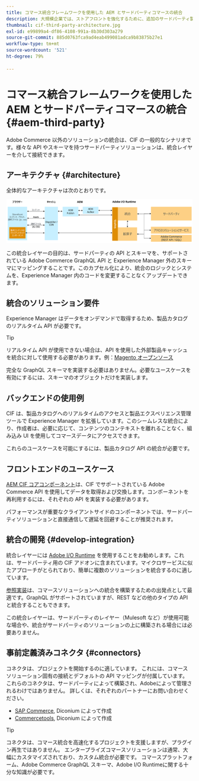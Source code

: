 ```yaml
---
title: コマース統合フレームワークを使用した AEM とサードパーティコマースの統合
description: 大規模企業では、ストアフロントを強化するために、追加のサードパーティ製コマースソリューションが必要になる場合があります。I/O Runtime を使用してサードパーティのコマースソリューションを Adobe Experience Manager に接続するような統合シナリオで、コマース統合フレームワーク（CIF）を使用できます。
thumbnail: cif-third-party-architecture.jpg
exl-id: e99899a4-df86-4108-991a-8b30d303a279
source-git-commit: 885d0763fca9ad4eab499081adca9b83875b27e1
workflow-type: tm+mt
source-wordcount: '521'
ht-degree: 79%

---
```


# コマース統合フレームワークを使用した AEM とサードパーティコマースの統合 {#aem-third-party}

Adobe Commerce 以外のソリューションの統合は、CIF の一般的なシナリオです。様々な API やスキーマを持つサードパーティソリューションは、統合レイヤーを介して接続できます。

## アーキテクチャ {#architecture}

全体的なアーキテクチャは次のとおりです。

![AEM と Magento 以外またはサードパーティとの統合のアーキテクチャ概要](../assets//AEM_nonMagento_Architecture.png)

この統合レイヤーの目的は、サードパーティの API とスキーマを、サポートされている Adobe Commerce GraphQL API と Experience Manager 外のスキーマにマッピングすることです。このカプセル化により、統合のロジックとシステムを、Experience Manager 内のコードを変更することなくアップデートできます。

## 統合のソリューション要件

Experience Manager はデータをオンデマンドで取得するため、製品カタログのリアルタイム API が必要です。

>[!TIP]
>
>リアルタイム API が使用できない場合は、API を使用した外部製品キャッシュを統合に対して使用する必要があります。例：[Magento オープンソース](https://business.adobe.com/products/magento/open-source.html)

完全な GraphQL スキーマを実装する必要はありません。必要なユースケースを有効にするには、スキーマのオブジェクトだけを実装します。

## バックエンドの使用例

CIF は、製品カタログへのリアルタイムのアクセスと製品エクスペリエンス管理ツールで Experience Manager を拡張しています。このシームレスな統合により、作成者は、必要に応じて、コンテンツのコンテキストを離れることなく、組み込み UI を使用してコマースデータにアクセスできます。

これらのユースケースを可能にするには、製品カタログ API の統合が必要です。

## フロントエンドのユースケース

[AEM CIF コアコンポーネント](https://github.com/adobe/aem-core-cif-components)は、CIF でサポートされている Adobe Commerce API を使用してデータを取得および交換します。コンポーネントを再利用するには、それぞれの API を実装する必要があります。

パフォーマンスが重要なクライアントサイドのコンポーネントでは、サードパーティソリューションと直接通信して遅延を回避することが推奨されます。

## 統合の開発 {#develop-integration}

統合レイヤーには [Adobe I/O Runtime](https://www.adobe.io/apis/experienceplatform/runtime.html) を使用することをお勧めします。これは、サードパーティ用の CIF アドオンに含まれています。マイクロサービスに似たアプローチがとられており、簡単に複数のソリューションを統合するのに適しています。

[参照実装](https://github.com/adobe/commerce-cif-graphql-integration-reference)は、コマースソリューションへの統合を構築するための出発点として最適です。GraphQL がサポートされていますが、REST などの他のタイプの API と統合することもできます。

この統合レイヤーは、サードパーティのレイヤー（Mulesoft など）が使用可能な場合や、統合がサードパーティのソリューションの上に構築される場合には必要ありません。

## 事前定義済みコネクタ {#connectors}

コネクタは、プロジェクトを開始するのに適しています。 これには、コマースソリューション固有の接続とデフォルトの API マッピングが付属しています。 これらのコネクタは、サードパーティによって構築され、Adobeによって管理されるわけではありません。 詳しくは、それぞれのパートナーにお問い合わせください。

* [SAP Commerce](https://github.com/diconium/commerce-cif-graphql-integration-hybris), Diconium によって作成
* [Commercetools](https://github.com/diconium/commerce-cif-graphql-integration-commercetool), Diconium によって作成

>[!TIP]
>
>コネクタは、コマース統合を高速化するプロジェクトを支援しますが、プラグイン再生ではありません。 エンタープライズコマースソリューションは通常、大幅にカスタマイズされており、カスタム統合が必要です。 コマースプラットフォーム、Adobe Commerce GraphQL スキーマ、Adobe I/O Runtimeに関する十分な知識が必要です。
